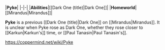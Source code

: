 |**Pyke**|
|-|-|
|**Abilities**|[[Dark One (title)\|Dark One]]|
|**Homeworld**|[[Mirandus\|Mirandus]]|

**Pyke** is a previous [[Dark One (title)\|Dark One]] on [[Mirandus\|Mirandus]]. It is unclear when Pyke rose as Dark One, whether they rose closer to [[Karkun\|Karkun's]] time, or [[Paul Tanasin\|Paul Tanasin's]].



https://coppermind.net/wiki/Pyke